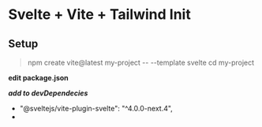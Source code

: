 # Svelte + Vite + Tailwind Init



## Setup
> npm create vite@latest my-project -- --template svelte
> cd my-project

**edit package.json**

***add to devDependecies***
- "@sveltejs/vite-plugin-svelte": "^4.0.0-next.4",
- 

